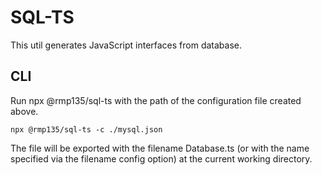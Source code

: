 # SQL-TS

This util generates JavaScript interfaces from database.

## CLI

Run npx @rmp135/sql-ts with the path of the configuration file created above.

```npx @rmp135/sql-ts -c ./mysql.json```

The file will be exported with the filename Database.ts (or with the name specified via the filename config option) at the current working directory.
